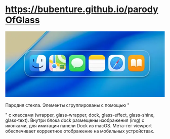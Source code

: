 # https://bubenture.github.io/parodyOfGlass

![parodyOfGlass](img/parodyOfGlass.webp)

Пародия стекла.
Элементы сгруппированы с помощью "<div>" с классами (wrapper, glass-wrapper, dock, glass-effect, glass-shine, glass-text).
Внутри блока dock размещены изображения (img) с иконками, для имитации панели Dock из macOS.
Мета-тег viewport обеспечивает корректное отображение на мобильных устройствах.
